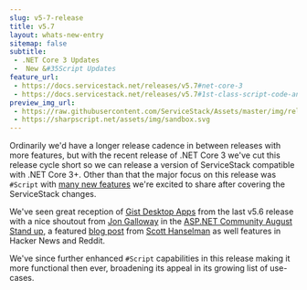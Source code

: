 ```yaml
---
slug: v5-7-release
title: v5.7
layout: whats-new-entry
sitemap: false
subtitle:
 - .NET Core 3 Updates
 -  New &#35Script Updates
feature_url: 
 - https://docs.servicestack.net/releases/v5.7#net-core-3
 - https://docs.servicestack.net/releases/v5.7#1st-class-script-code-and-lisp-language-support
preview_img_url:
 - https://raw.githubusercontent.com/ServiceStack/Assets/master/img/release-notes/netcore-banner.png?t
 - https://sharpscript.net/assets/img/sandbox.svg
---
```

Ordinarily we'd have a longer release cadence in between releases with more features, but with the recent release of .NET Core 3
we've cut this release cycle short so we can release a version of ServiceStack compatible with .NET Core 3+. Other than that the major focus
on this release was `#Script` with [many new features](https://docs.servicestack.net/releases/v5.7#script) we're excited to share after covering the ServiceStack changes.

<!--separator-->

We've seen great reception of [Gist Desktop Apps](https://docs.servicestack.net/releases/v5.6#gist-desktop-apps) from the last v5.6 release with a
nice shoutout from [Jon Galloway](https://twitter.com/jongalloway) in the
[ASP.NET Community August Stand up](https://www.youtube.com/watch?v=a2lq4yEfJpk&feature=youtu.be&t=1529),
a featured [blog post](https://www.hanselman.com/blog/SharpScriptFromServiceStackLetsYouRunNETAppsDirectlyFromAGitHubGist.aspx)
from [Scott Hanselman](https://twitter.com/shanselman) as well features in Hacker News and Reddit.

We've since further enhanced `#Script` capabilities in this release making it more functional then ever, broadening its appeal
in its growing list of use-cases.